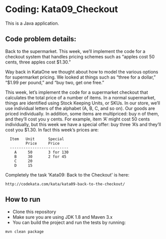 # Coding: Kata09_Checkout

This is a Java  application.

## Code problem details:

Back to the supermarket. This week, we’ll implement the code for a checkout system that handles pricing schemes such as “apples cost 50 cents, three apples cost $1.30.”

Way back in KataOne we thought about how to model the various options for supermarket pricing. We looked at things such as “three for a dollar,” “$1.99 per pound,” and “buy two, get one free.”

This week, let’s implement the code for a supermarket checkout that calculates the total price of a number of items. In a normal supermarket, things are identified using Stock Keeping Units, or SKUs. In our store, we’ll use individual letters of the alphabet (A, B, C, and so on). Our goods are priced individually. In addition, some items are multipriced: buy n of them, and they’ll cost you y cents. For example, item ‘A’ might cost 50 cents individually, but this week we have a special offer: buy three ‘A’s and they’ll cost you $1.30. In fact this week’s prices are:

```
  Item   Unit      Special
         Price     Price
  --------------------------
    A     50       3 for 130
    B     30       2 for 45
    C     20
    D     15
```
Completely the task 'Kata09: Back to the Checkout' is here:

```
http://codekata.com/kata/kata09-back-to-the-checkout/

```

## How to run

* Clone this repository 
* Make sure you are using JDK 1.8 and Maven 3.x
* You can build the project and run the tests by running:

```
mvn clean package

```
